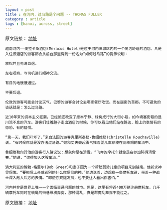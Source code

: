 ```yaml
---
layout : post
title : 在河内，过马路是个问题 -- THOMAS FULLER
category : article
tags : [hanoi, across, street]
---
```


原文链接： [地址](http://cn.nytimes.com/article/world/2012/09/29/c29hanoi/)

	越南河内——美拉卡斯酒店(Meracus Hotel)是位于河内旧城区内的一个简洁舒适的酒店。凡是入住该酒店的游客都会从前台那里得到一份名为“如何过马路”的提示说明：

	放松并且充满自信。
	
	左右观察，与司机进行眼神交流。
	
	有目的地慢慢通过。
	
	不要后退。
	
	伦敦的游客可能会讨论天气，巴黎的游客会讨论去哪家餐厅吃饭。而在越南的首都，不可避免的谈话就是：怎么过马路。

	近10年来的资本主义狂潮，已经彻底改变了原本宁静、绿树成行的大街小巷，如今填塞街巷的是川流不息的汽车。游客们壮着胆子走出酒店的时候，你可以看见他们站在路边，脸上的表情有的惊恐，有的错愕。

	“第一天，我们吓坏了，”来自法国的游客克里斯泰勒·鲁绍维勒(Christelle Rouchaville)说，“有时候你就是没办法过马路。”她和丈夫鼓起勇气推着婴儿车穿梭在高峰期的车流中。

	鲁绍维勒向其他的游客行人建议说：想象你是在滑雪。“飞奔的摩托车就像是在参加障碍滑雪赛，”她说，“你得加入这股车流。”

	澳大利亚的鲍勃·格里尔(Bob Greer)和妻子因为一个帮助弱势儿童的项目来到越南。他祈求神灵保佑。“要相信上帝或者别的什么你信仰的神。”他边说着，边观察一条摩托车道，带着一种战士深入敌人后方的表情。“即使你双腿发抖，也不要让人看出你害怕。”

	河内并非是世界上唯一一个面临交通问题的城市。但是，这里有将近400万辆注册摩托车，几千辆摩托车同时在蜿蜒的街巷纵横奔突，那种混乱，真是群魔乱舞亦不能过之。
	

原文链接： [地址](http://cn.nytimes.com/article/world/2012/09/29/c29hanoi/)